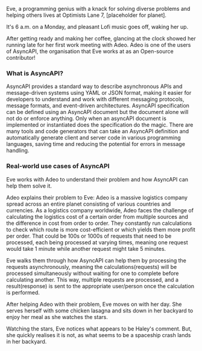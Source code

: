 Eve, a programming genius with a knack for solving diverse problems and helping others lives at Optimists Lane 7,  [placeholder for planet]. 

It's 6 a.m. on a Monday, and pleasant Lofi music goes off, waking her up.

After getting ready and making her coffee, glancing at the clock showed her running late for her first work meeting with Adeo. Adeo is one of the users of AsyncAPI, the organisation that Eve works at as an Open-source contributor!

### What is AsyncAPI?
AsyncAPI provides a standard way to describe asynchronous APIs and message-driven systems using YAML or JSON format, making it easier for developers to understand and work with different messaging protocols, message formats, and event-driven architectures. 
AsyncAPI specification can be defined using an AsyncAPI document but the document alone will not do or enforce anything. Only when an asyncAPI document is implemented or instantiated does the specification do the magic.
There are many tools and code generators that can take an AsyncAPI definition and automatically generate client and server code in various programming languages, saving time and reducing the potential for errors in message handling.

### Real-world use cases of AsyncAPI
Eve works with Adeo to understand their problem and how AsyncAPI can help them solve it. 

Adeo explains their problem to Eve: Adeo is a massive logistics company spread across an entire planet consisting of various countries and currencies. As a logistics company worldwide, Adeo faces the challenge of calculating the logistics cost of a certain order from multiple sources and the difference in cost from order to order. They constantly run calculations to check which route is more cost-efficient or which yields them more profit per order. That could be 100s or 1000s of requests that need to be processed, each being processed at varying times, meaning one request would take 1 minute while another request might take 5 minutes.

Eve walks them through how AsyncAPI can help them by processing the requests asynchronously, meaning the calculations(requests) will be processed simultaneously without waiting for one to complete before calculating another. This way, multiple requests are processed, and a result(response) is sent to the appropriate user/person once the calculation is performed. 

After helping Adeo with their problem, Eve moves on with her day. She serves herself with some chicken lasagna and sits down in her backyard to enjoy her meal as she watches the stars. 

Watching the stars, Eve notices what appears to be Haley's comment. But, she quickly realises it is not, as what seems to be a spaceship crash lands in her backyard.